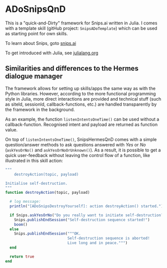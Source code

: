 # ADoSnipsQnD

This is a "quick-and-Dirty" framework for Snips.ai
written in Julia.
I comes with a template skill (gitHub project: `SnipsADoTemplate`)
which can be used as starting point for own skills.

To learn about Snips, goto [snips.ai](https://snips.ai/.)

To get introduced with Julia, see [julialang.org](https://julialang.org/.)


## Similarities and differences to the Hermes dialogue manager

The framework allows for setting up skills/apps the same way as
with the Python libraries. However, according to the more functional
programming style in Julia, more direct interactions are provided
and
technical stuff (such as siteId, sessionId, callback-functions, etc.)
are handled transparently by the framework in the background.

As an example, the function `listenIntentsOneTime()` can be used
without a callback-function. Recognised intent and payload
are returned as function value.

On top of `listenIntentsOneTime()`, SnipsHermesQnD comes with
a simple question/answer methods to
ask questions answered with *Yes* or *No*
(`askYesOrNo()` and `askYesOrNoOrUnknown()`).
As a result, it is possible to get a quick user-feedback without leaving
the control flow of a function, like illustrated in this skill action:

```Julia
"""
    destroyAction(topic, payload)

Initialise self-destruction.
"""
function destroyAction(topic, payload)

  # log message:
  println("[ADoSnipsDestroyYourself]: action destroyAction() started.")

  if Snips.askYesOrNo("Do you really want to initiate self-destruction?")
    Snips.publishEndSession("Self-destruction sequence started!")
    boom()
  else
    Snips.publishEndSession("""OK.
                            Self-destruction sequence is aborted!
                            Live long and in peace.""")
  end

  return true
end
```
